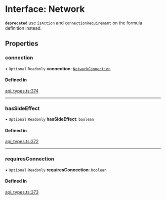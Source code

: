 # Interface: Network

**`deprecated`** use `isAction` and `connectionRequirement` on the formula definition instead.

## Properties

### connection

• `Optional` `Readonly` **connection**: [`NetworkConnection`](../enums/NetworkConnection.md)

#### Defined in

[api_types.ts:374](https://github.com/coda/packs-sdk/blob/main/api_types.ts#L374)

___

### hasSideEffect

• `Optional` `Readonly` **hasSideEffect**: `boolean`

#### Defined in

[api_types.ts:372](https://github.com/coda/packs-sdk/blob/main/api_types.ts#L372)

___

### requiresConnection

• `Optional` `Readonly` **requiresConnection**: `boolean`

#### Defined in

[api_types.ts:373](https://github.com/coda/packs-sdk/blob/main/api_types.ts#L373)
